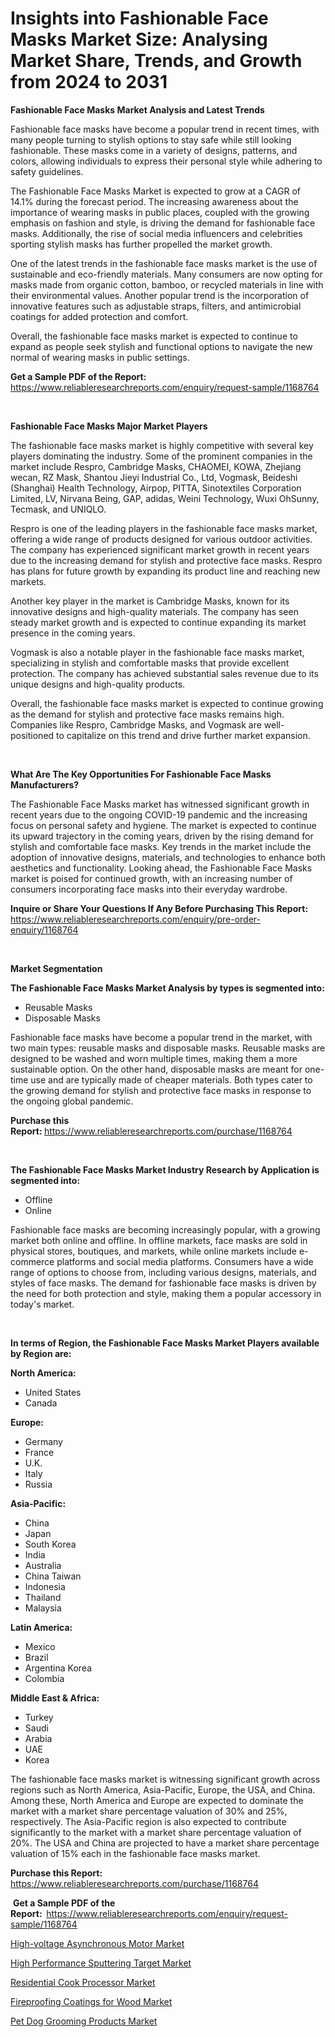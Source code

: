 <p><h1>Insights into Fashionable Face Masks Market Size: Analysing Market Share, Trends, and Growth from 2024 to 2031</h1></p><p><strong>Fashionable Face Masks Market Analysis and Latest Trends</strong></p>
<p><p>Fashionable face masks have become a popular trend in recent times, with many people turning to stylish options to stay safe while still looking fashionable. These masks come in a variety of designs, patterns, and colors, allowing individuals to express their personal style while adhering to safety guidelines.</p><p>The Fashionable Face Masks Market is expected to grow at a CAGR of 14.1% during the forecast period. The increasing awareness about the importance of wearing masks in public places, coupled with the growing emphasis on fashion and style, is driving the demand for fashionable face masks. Additionally, the rise of social media influencers and celebrities sporting stylish masks has further propelled the market growth.</p><p>One of the latest trends in the fashionable face masks market is the use of sustainable and eco-friendly materials. Many consumers are now opting for masks made from organic cotton, bamboo, or recycled materials in line with their environmental values. Another popular trend is the incorporation of innovative features such as adjustable straps, filters, and antimicrobial coatings for added protection and comfort.</p><p>Overall, the fashionable face masks market is expected to continue to expand as people seek stylish and functional options to navigate the new normal of wearing masks in public settings.</p></p>
<p><strong>Get a Sample PDF of the Report:&nbsp;</strong> <a href="https://www.reliableresearchreports.com/enquiry/request-sample/1168764">https://www.reliableresearchreports.com/enquiry/request-sample/1168764</a></p>
<p>&nbsp;</p>
<p><strong>Fashionable Face Masks Major Market Players</strong></p>
<p><p>The fashionable face masks market is highly competitive with several key players dominating the industry. Some of the prominent companies in the market include Respro, Cambridge Masks, CHAOMEI, KOWA, Zhejiang wecan, RZ Mask, Shantou Jieyi Industrial Co., Ltd, Vogmask, Beideshi (Shanghai) Health Technology, Airpop, PITTA, Sinotextiles Corporation Limited, LV, Nirvana Being, GAP, adidas, Weini Technology, Wuxi OhSunny, Tecmask, and UNIQLO.</p><p>Respro is one of the leading players in the fashionable face masks market, offering a wide range of products designed for various outdoor activities. The company has experienced significant market growth in recent years due to the increasing demand for stylish and protective face masks. Respro has plans for future growth by expanding its product line and reaching new markets.</p><p>Another key player in the market is Cambridge Masks, known for its innovative designs and high-quality materials. The company has seen steady market growth and is expected to continue expanding its market presence in the coming years.</p><p>Vogmask is also a notable player in the fashionable face masks market, specializing in stylish and comfortable masks that provide excellent protection. The company has achieved substantial sales revenue due to its unique designs and high-quality products.</p><p>Overall, the fashionable face masks market is expected to continue growing as the demand for stylish and protective face masks remains high. Companies like Respro, Cambridge Masks, and Vogmask are well-positioned to capitalize on this trend and drive further market expansion.</p></p>
<p>&nbsp;</p>
<p><strong>What Are The Key Opportunities For Fashionable Face Masks Manufacturers?</strong></p>
<p><p>The Fashionable Face Masks market has witnessed significant growth in recent years due to the ongoing COVID-19 pandemic and the increasing focus on personal safety and hygiene. The market is expected to continue its upward trajectory in the coming years, driven by the rising demand for stylish and comfortable face masks. Key trends in the market include the adoption of innovative designs, materials, and technologies to enhance both aesthetics and functionality. Looking ahead, the Fashionable Face Masks market is poised for continued growth, with an increasing number of consumers incorporating face masks into their everyday wardrobe.</p></p>
<p><strong>Inquire or Share Your Questions If Any Before Purchasing This Report:</strong> <a href="https://www.reliableresearchreports.com/enquiry/pre-order-enquiry/1168764">https://www.reliableresearchreports.com/enquiry/pre-order-enquiry/1168764</a></p>
<p>&nbsp;</p>
<p><strong>Market Segmentation</strong></p>
<p><strong>The Fashionable Face Masks Market Analysis by types is segmented into:</strong></p>
<p><ul><li>Reusable Masks</li><li>Disposable Masks</li></ul></p>
<p><p>Fashionable face masks have become a popular trend in the market, with two main types: reusable masks and disposable masks. Reusable masks are designed to be washed and worn multiple times, making them a more sustainable option. On the other hand, disposable masks are meant for one-time use and are typically made of cheaper materials. Both types cater to the growing demand for stylish and protective face masks in response to the ongoing global pandemic.</p></p>
<p><strong>Purchase this Report:&nbsp;</strong><a href="https://www.reliableresearchreports.com/purchase/1168764">https://www.reliableresearchreports.com/purchase/1168764</a></p>
<p>&nbsp;</p>
<p><strong>The Fashionable Face Masks Market Industry Research by Application is segmented into:</strong></p>
<p><ul><li>Offline</li><li>Online</li></ul></p>
<p><p>Fashionable face masks are becoming increasingly popular, with a growing market both online and offline. In offline markets, face masks are sold in physical stores, boutiques, and markets, while online markets include e-commerce platforms and social media platforms. Consumers have a wide range of options to choose from, including various designs, materials, and styles of face masks. The demand for fashionable face masks is driven by the need for both protection and style, making them a popular accessory in today's market.</p></p>
<p>&nbsp;</p>
<p><strong>In terms of Region, the Fashionable Face Masks Market Players available by Region are:</strong></p>
<p>
    <p> <strong> North America: </strong>
        <ul>
            <li>United States</li>
            <li>Canada</li>
        </ul>
        </p> 
    <p> <strong> Europe: </strong>
        <ul>
            <li>Germany</li>
            <li>France</li>
            <li>U.K.</li>
            <li>Italy</li>
            <li>Russia</li>
        </ul>
        </p> 
    <p> <strong> Asia-Pacific: </strong>
        <ul>
            <li>China</li>
            <li>Japan</li>
            <li>South Korea</li>
            <li>India</li>
            <li>Australia</li>
            <li>China Taiwan</li>
            <li>Indonesia</li>
            <li>Thailand</li>
            <li>Malaysia</li>
        </ul>
        </p> 
    <p> <strong> Latin America: </strong>
        <ul>
            <li>Mexico</li>
            <li>Brazil</li>
            <li>Argentina Korea</li>
            <li>Colombia</li>
        </ul>
        </p> 
    <p> <strong> Middle East & Africa: </strong>
        <ul>
            <li>Turkey</li>
            <li>Saudi</li>
            <li>Arabia</li>
            <li>UAE</li>
            <li>Korea</li>
        </ul>
    </p>
    </p>
<p><p>The fashionable face masks market is witnessing significant growth across regions such as North America, Asia-Pacific, Europe, the USA, and China. Among these, North America and Europe are expected to dominate the market with a market share percentage valuation of 30% and 25%, respectively. The Asia-Pacific region is also expected to contribute significantly to the market with a market share percentage valuation of 20%. The USA and China are projected to have a market share percentage valuation of 15% each in the fashionable face masks market.</p></p>
<p><strong>Purchase this Report: </strong><a href="https://www.reliableresearchreports.com/purchase/1168764">https://www.reliableresearchreports.com/purchase/1168764</a></p>
<p>&nbsp;<strong>Get a Sample PDF of the Report:&nbsp;&nbsp;</strong><a href="https://www.reliableresearchreports.com/enquiry/request-sample/1168764">https://www.reliableresearchreports.com/enquiry/request-sample/1168764</a></p>
<p><strong></strong></p>
<p><p><a href="https://confirmed-shield-e13.notion.site/High-voltage-Asynchronous-Motor-Market-Challenges-Opportunities-and-Growth-Drivers-and-Major-Mark-2331d5e1d33a4b459d07411d4aa073f1">High-voltage Asynchronous Motor Market</a></p><p><a href="https://funky-papaya-cf4.notion.site/High-Performance-Sputtering-Target-Market-Research-Report-The-Key-To-Successful-Business-Strategy-F-573c2e91724744218f09701e35fb4d0d">High Performance Sputtering Target Market</a></p><p><a href="https://view.publitas.com/reportprime-1/residential-cook-processor-market-research-report-reveals-the-latest-trends-and-opportunities-of-this-market-for-period-from-2024-2031/">Residential Cook Processor Market</a></p><p><a href="https://github.com/beatblasta/Market-Research-Report-List-2/blob/main/fireproofing-coatings-for-wood-market.md">Fireproofing Coatings for Wood Market</a></p><p><a href="https://view.publitas.com/reportprime-1/pet-dog-grooming-products-market-provides-a-comprehensive-analysis-including-a-macro-overview-of-the-market-as-well-as-micro-details-such-as-market-size-and-competitive-landscape/">Pet Dog Grooming Products Market</a></p></p>